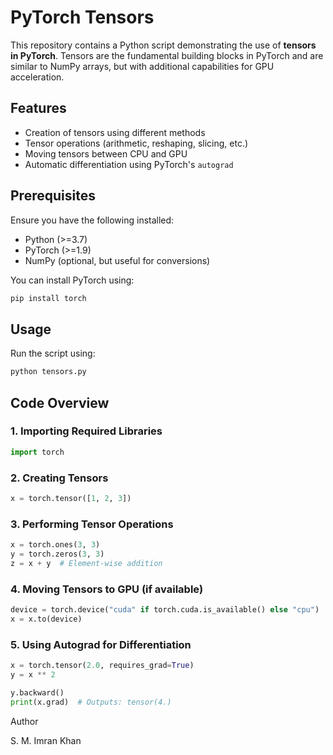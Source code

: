 # PyTorch Tensors

This repository contains a Python script demonstrating the use of **tensors in PyTorch**. Tensors are the fundamental building blocks in PyTorch and are similar to NumPy arrays, but with additional capabilities for GPU acceleration.

## Features

- Creation of tensors using different methods
- Tensor operations (arithmetic, reshaping, slicing, etc.)
- Moving tensors between CPU and GPU
- Automatic differentiation using PyTorch's `autograd`

## Prerequisites

Ensure you have the following installed:

- Python (>=3.7)
- PyTorch (>=1.9)
- NumPy (optional, but useful for conversions)

You can install PyTorch using:

```sh
pip install torch
```

## Usage

Run the script using:

```sh
python tensors.py
```

## Code Overview

### 1. Importing Required Libraries

```python
import torch
```

### 2. Creating Tensors

```python
x = torch.tensor([1, 2, 3])
```

### 3. Performing Tensor Operations

```python
x = torch.ones(3, 3)
y = torch.zeros(3, 3)
z = x + y  # Element-wise addition
```

### 4. Moving Tensors to GPU (if available)

```python
device = torch.device("cuda" if torch.cuda.is_available() else "cpu")
x = x.to(device)
```

### 5. Using Autograd for Differentiation

```python
x = torch.tensor(2.0, requires_grad=True)
y = x ** 2

y.backward()
print(x.grad)  # Outputs: tensor(4.)
```



Author

S. M. Imran Khan
